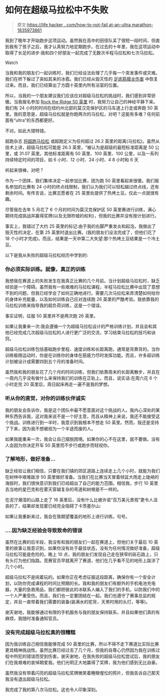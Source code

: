 # 如何在超级马拉松中不失败

> 原文:[https://life hacker . com/how-to-not-fail at-an-ultra marathon-1835973861](https://lifehacker.com/how-to-not-fail-at-an-ultramarathon-1835973861)

我到了晚年才开始跑步这项运动。虽然我在高中的田径队呆了很短一段时间，但直到我有了孩子之后，我才认真努力地定期跑步。在过去的十年里，我在这项运动中取得了长足的进步:我和四个好朋友一起完成了无数次半程马拉松和七次马拉松。

Watch

当我和我的朋友们一起训练时，我们已经设法处理了几乎每一个突发事件或灾难。我们在桥下躲过了突如其来的冰雹。我们已经从毁灭性的 [足底筋膜炎伤害](https://vitals.lifehacker.com/how-to-relieve-the-hellish-pain-of-plantar-fasciitis-1833490432) 中恢复过来。而且，我们已经算出了方圆十英里内所有浴室的位置。

所以，当我的一个朋友建议我们应该应对超级马拉松的挑战时，我们感到非常骄傲。当我报名参加 [Rock the Ridge 50 英里](https://www.mohonkpreserve.org/rock-the-ridge/rock-the-ridge.html) 时，我努力让自己的神经平静下来。我们有 24 小时的时间在纽约州北部的莫汉克保护区的马车道上行走或奔跑 50 英里。我的意思是，超级马拉松就是你跑两次的马拉松，对吧？这能有多难？任何前面有“ultra”的东西都更好。

不对。如此大错特错。

超跑杂志 [将超跑马拉松](https://ultrarunning.com/features/what-is-ultra-running/) 或超跑定义为任何超过 26.2 英里的距离(马拉松)。虽然从技术上讲，超级马拉松可能是 26.3 英里，“被认为是超级的最短标准距离是 50 公里，或 31.07 英里。其他标准距离有 50 英里、100 英里、100 公里，以及一系列持续特定时间的项目，如 6 小时、12 小时、24 小时、4 8 小时和 6 天

听起来很棒，对吧？

作为一个团体，我们集体决定一起参加比赛，因为跑 50 英里看起来很傻。我们报名参加的比赛有 24 小时的终点线限制，我们认为我们可以轻松越过终点线，还有剩余时间。有传言说，比赛志愿者在 25 英里处提供了热烤土豆。仅此一点就很有趣。

尽管我在去年 5 月花了 6 个月的时间为莫汉克保护区 50 英里赛进行训练，满心期待完成挑战并赢得奖牌(以及无限吹嘘的权利)，但我的比赛并没有按计划进行。

事实上，我错过了大约 25 英里的标记:由于我的右脚严重发炎和起泡，我做出了毁灭性的决定，在第 25 英里时退出比赛。(我的朋友们设法完成了，但他们花了 18 个小时才完成)。而且，结果是一天中第二大失望:那个热烤土豆结果是一个冷土豆。

以下是我从失败的超级马拉松经历中学到的:

### 你必须实际训练。就像，真正的训练

我想我在赛道上的失败发生在我真正比赛的几个月前。当计划超级马拉松时，缺乏经验是一个障碍。虽然我有一些艰难的马拉松课程，半程马拉松比赛中出现了意想不到的问题，但我已经学会了如何正确地进行。需要几次马拉松来弄清楚如何给你的身体补充能量，以及如何训练自己应对连续跑 26 英里的严酷考验。我依靠我的马拉松训练来指导我的超负荷训练，这是一个错误。

事实证明，征服 50 英里并不是两次跑 26 英里。

如果让我重来一次:我会遵循一个为超级马拉松设计的严格训练计划，并且会和其他已经完成几次超级马拉松的人进行更广泛的交流，学习结束马拉松的技巧和诀窍。

超级马拉松训练包括基础跑步里程、速度训练和长距离跑，通常是背靠背的。当你训练极限运动时，你是在训练你的身体在筋疲力尽时发挥功能。而且，许多超训练计划被设计成需要四到五个月的准备时间。

虽然我和我的朋友花了几个月的时间训练，但我们依靠周末的长距离散步，并且在一周内几乎没有做什么来保持我们的训练在正轨上。而且，说实话:在周六花 6 个小时走完 20 英里后，周日起床再走一遍不是我的梦想。

### 听从你的直觉，对你的训练伙伴诚实

我的朋友会告诉你，我是这个团队中最不愿意面对这个挑战的人。我内心深处的某种东西告诉我，这对我来说不是一个好主意，而且从精神上来说，我还不能接受这个挑战。训练进行到一半时，我意识到我根本不想走 50 英里。然而，我还是坚持了下来，因为我不想被视为一个半途而废的人。

如果我能重来一次，我会让自己摆脱困境。如果你的心不在这里，就不要做。没有人会因为你决定开车 50 英里而不步行或跑步而轻视你。

### **了解地形，做好准备...**

缺乏经验让我们相信，只要在我们镇的郊区道路上连续走上几个小时，就能为我们在树林中艰难跋涉 50 英里做好准备。当我们在比赛当天冒着倾盆大雨走上陡峭的海拔时，我们很快意识到我们已经超出了自己的能力范围。相信我，步行 10 英里去当地的星巴克和在雾天穿越复杂的弯道和树根是不一样的。

在泥泞潮湿的山路上走了 16 英里后，没有什么比被许诺“百万美元景观”更令人沮丧的了，结果却发现雾已经完全阻碍了卡茨基尔山:

如果让我重新来过，我会在我期望覆盖的地形上进行训练。句号。

### ….因为缺乏经验会导致致命的错误

虽然在比赛的后半段，我没有和我的朋友们一起在赛道上，但他们关于最后 10 英里的故事让我意识到，如果你没有处于最佳状态，没有为任何情况做好准备，超级马拉松可能是危险的。晚上 10 点，我的朋友们发现自己走在狭窄的砾石路上，只有头灯为他们指路。竞赛官员早就离开了赛道，他们在几乎看不见的地形上跋涉了几个小时。

超级马拉松不是闹着玩的。如果你正在考虑征服这段距离，确保你有一个安全计划，以防你完成课程的时间比预期的长。我和我的朋友们有额外的手机电池充电器，大量的急救用品，我们都把彼此的冰联系人编入了我们的手机，以防我们中的一个人严重受伤。而且，我们也一定要团结在一起。我们也遵守了赛事总监的规定，并且一直带着我们需要的装备(装满水的驼背，天黑时用的头灯，等等)。

谢天谢地，我能够通过有限的手机服务与我的朋友保持联系，并且如果他们真的有麻烦，我随时准备通知官员。

### 没有完成超级马拉松真的很糟糕

因为我训练自己相信我能够完成 50 英里的比赛，所以不得不走下赛道比实际比赛更具精神挑战性。虽然比赛已经过去了几个月，但我的自尊心仍然因为我在训练过程中所犯的错误而受到伤害。谢天谢地，在我失败的超级马拉松尝试后，我的朋友们在我艰难的哀悼期爱我。他们光明正大地赢得了奖牌，我为他们感到无比自豪。

虽然我没有带着闪亮的超级马拉松奖牌微笑着睡眼惺忪的照片，但我告诉自己那天我没有退出超级马拉松。

我完成了我的第八次马拉松。这也令人印象深刻。